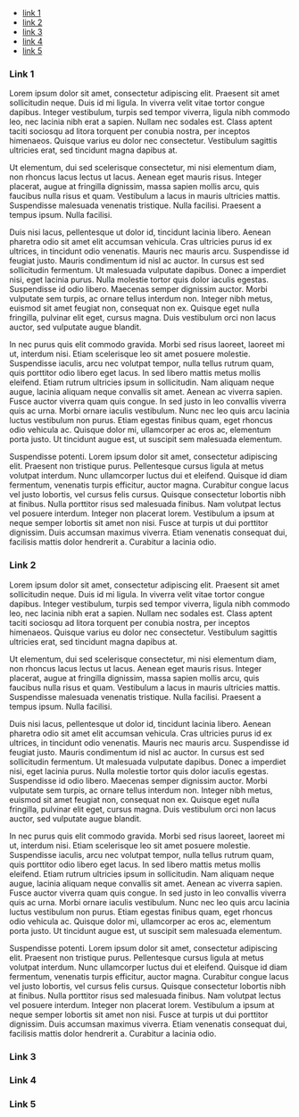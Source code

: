 * [link 1](#link-1)
* [link 2](#link-2)
* [link 3](#link-3)
* [link 4](#link-4)
* [link 5](#link-5)

### Link 1

Lorem ipsum dolor sit amet, consectetur adipiscing elit. Praesent sit amet sollicitudin neque. Duis id mi ligula. In viverra velit vitae tortor congue dapibus. Integer vestibulum, turpis sed tempor viverra, ligula nibh commodo leo, nec lacinia nibh erat a sapien. Nullam nec sodales est. Class aptent taciti sociosqu ad litora torquent per conubia nostra, per inceptos himenaeos. Quisque varius eu dolor nec consectetur. Vestibulum sagittis ultricies erat, sed tincidunt magna dapibus at.

Ut elementum, dui sed scelerisque consectetur, mi nisi elementum diam, non rhoncus lacus lectus ut lacus. Aenean eget mauris risus. Integer placerat, augue at fringilla dignissim, massa sapien mollis arcu, quis faucibus nulla risus et quam. Vestibulum a lacus in mauris ultricies mattis. Suspendisse malesuada venenatis tristique. Nulla facilisi. Praesent a tempus ipsum. Nulla facilisi.

Duis nisi lacus, pellentesque ut dolor id, tincidunt lacinia libero. Aenean pharetra odio sit amet elit accumsan vehicula. Cras ultricies purus id ex ultrices, in tincidunt odio venenatis. Mauris nec mauris arcu. Suspendisse id feugiat justo. Mauris condimentum id nisl ac auctor. In cursus est sed sollicitudin fermentum. Ut malesuada vulputate dapibus. Donec a imperdiet nisi, eget lacinia purus. Nulla molestie tortor quis dolor iaculis egestas. Suspendisse id odio libero. Maecenas semper dignissim auctor. Morbi vulputate sem turpis, ac ornare tellus interdum non. Integer nibh metus, euismod sit amet feugiat non, consequat non ex. Quisque eget nulla fringilla, pulvinar elit eget, cursus magna. Duis vestibulum orci non lacus auctor, sed vulputate augue blandit.

In nec purus quis elit commodo gravida. Morbi sed risus laoreet, laoreet mi ut, interdum nisi. Etiam scelerisque leo sit amet posuere molestie. Suspendisse iaculis, arcu nec volutpat tempor, nulla tellus rutrum quam, quis porttitor odio libero eget lacus. In sed libero mattis metus mollis eleifend. Etiam rutrum ultricies ipsum in sollicitudin. Nam aliquam neque augue, lacinia aliquam neque convallis sit amet. Aenean ac viverra sapien. Fusce auctor viverra quam quis congue. In sed justo in leo convallis viverra quis ac urna. Morbi ornare iaculis vestibulum. Nunc nec leo quis arcu lacinia luctus vestibulum non purus. Etiam egestas finibus quam, eget rhoncus odio vehicula ac. Quisque dolor mi, ullamcorper ac eros ac, elementum porta justo. Ut tincidunt augue est, ut suscipit sem malesuada elementum.

Suspendisse potenti. Lorem ipsum dolor sit amet, consectetur adipiscing elit. Praesent non tristique purus. Pellentesque cursus ligula at metus volutpat interdum. Nunc ullamcorper luctus dui et eleifend. Quisque id diam fermentum, venenatis turpis efficitur, auctor magna. Curabitur congue lacus vel justo lobortis, vel cursus felis cursus. Quisque consectetur lobortis nibh at finibus. Nulla porttitor risus sed malesuada finibus. Nam volutpat lectus vel posuere interdum. Integer non placerat lorem. Vestibulum a ipsum at neque semper lobortis sit amet non nisi. Fusce at turpis ut dui porttitor dignissim. Duis accumsan maximus viverra. Etiam venenatis consequat dui, facilisis mattis dolor hendrerit a. Curabitur a lacinia odio.

### Link 2

Lorem ipsum dolor sit amet, consectetur adipiscing elit. Praesent sit amet sollicitudin neque. Duis id mi ligula. In viverra velit vitae tortor congue dapibus. Integer vestibulum, turpis sed tempor viverra, ligula nibh commodo leo, nec lacinia nibh erat a sapien. Nullam nec sodales est. Class aptent taciti sociosqu ad litora torquent per conubia nostra, per inceptos himenaeos. Quisque varius eu dolor nec consectetur. Vestibulum sagittis ultricies erat, sed tincidunt magna dapibus at.

Ut elementum, dui sed scelerisque consectetur, mi nisi elementum diam, non rhoncus lacus lectus ut lacus. Aenean eget mauris risus. Integer placerat, augue at fringilla dignissim, massa sapien mollis arcu, quis faucibus nulla risus et quam. Vestibulum a lacus in mauris ultricies mattis. Suspendisse malesuada venenatis tristique. Nulla facilisi. Praesent a tempus ipsum. Nulla facilisi.

Duis nisi lacus, pellentesque ut dolor id, tincidunt lacinia libero. Aenean pharetra odio sit amet elit accumsan vehicula. Cras ultricies purus id ex ultrices, in tincidunt odio venenatis. Mauris nec mauris arcu. Suspendisse id feugiat justo. Mauris condimentum id nisl ac auctor. In cursus est sed sollicitudin fermentum. Ut malesuada vulputate dapibus. Donec a imperdiet nisi, eget lacinia purus. Nulla molestie tortor quis dolor iaculis egestas. Suspendisse id odio libero. Maecenas semper dignissim auctor. Morbi vulputate sem turpis, ac ornare tellus interdum non. Integer nibh metus, euismod sit amet feugiat non, consequat non ex. Quisque eget nulla fringilla, pulvinar elit eget, cursus magna. Duis vestibulum orci non lacus auctor, sed vulputate augue blandit.

In nec purus quis elit commodo gravida. Morbi sed risus laoreet, laoreet mi ut, interdum nisi. Etiam scelerisque leo sit amet posuere molestie. Suspendisse iaculis, arcu nec volutpat tempor, nulla tellus rutrum quam, quis porttitor odio libero eget lacus. In sed libero mattis metus mollis eleifend. Etiam rutrum ultricies ipsum in sollicitudin. Nam aliquam neque augue, lacinia aliquam neque convallis sit amet. Aenean ac viverra sapien. Fusce auctor viverra quam quis congue. In sed justo in leo convallis viverra quis ac urna. Morbi ornare iaculis vestibulum. Nunc nec leo quis arcu lacinia luctus vestibulum non purus. Etiam egestas finibus quam, eget rhoncus odio vehicula ac. Quisque dolor mi, ullamcorper ac eros ac, elementum porta justo. Ut tincidunt augue est, ut suscipit sem malesuada elementum.

Suspendisse potenti. Lorem ipsum dolor sit amet, consectetur adipiscing elit. Praesent non tristique purus. Pellentesque cursus ligula at metus volutpat interdum. Nunc ullamcorper luctus dui et eleifend. Quisque id diam fermentum, venenatis turpis efficitur, auctor magna. Curabitur congue lacus vel justo lobortis, vel cursus felis cursus. Quisque consectetur lobortis nibh at finibus. Nulla porttitor risus sed malesuada finibus. Nam volutpat lectus vel posuere interdum. Integer non placerat lorem. Vestibulum a ipsum at neque semper lobortis sit amet non nisi. Fusce at turpis ut dui porttitor dignissim. Duis accumsan maximus viverra. Etiam venenatis consequat dui, facilisis mattis dolor hendrerit a. Curabitur a lacinia odio.

### Link 3
### Link 4
### Link 5
